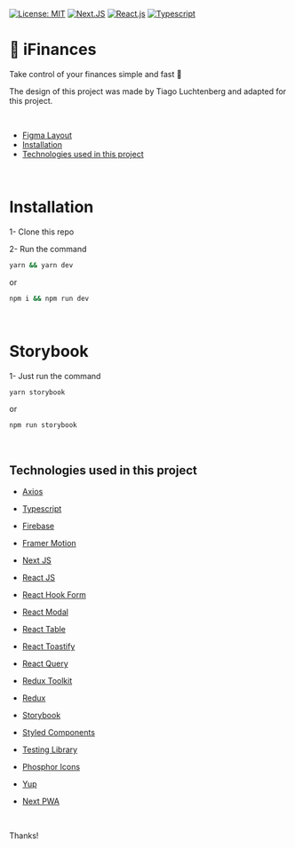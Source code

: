 [![License: MIT](https://img.shields.io/badge/License-MIT-red.svg)](https://opensource.org/licenses/MIT)
[![Next.JS](https://img.shields.io/badge/NextJS-blue)](https://nextjs.org/)
[![React.js](https://img.shields.io/badge/-ReactJS-blue)](https://pt-br.reactjs.org/)
[![Typescript](https://img.shields.io/badge/-Typescript-blue)](https://www.typescriptlang.org/)

# 💸 iFinances

Take control of your finances simple and fast 🚀

The design of this project was made by Tiago Luchtenberg and adapted for this project.

<br/>

- [Figma Layout](https://www.figma.com/file/fo9AynSWDylQSXHVPY39Rp/dtmoney-re-design?node-id=35212%3A1490)
- [Installation](#installation)
- [Technologies used in this project](#technologies-used-in-this-project)

<br/>

# <strong>Installation</strong>

1- Clone this repo

2- Run the command

```bash
yarn && yarn dev
```

or

```bash
npm i && npm run dev
```

<br/>

# Storybook

1- Just run the command

```bash
yarn storybook
```

or

```bash
npm run storybook
```

</br>

## Technologies used in this project

- [Axios](https://axios-http.com/ptbr/docs/intro)

- [Typescript](https://www.typescriptlang.org/)

- [Firebase](https://firebase.google.com/)

- [Framer Motion](https://www.framer.com/motion/)

- [Next JS](https://nextjs.org/)

- [React JS](https://pt-br.reactjs.org/)

- [React Hook Form](https://react-hook-form.com/)

- [React Modal](https://github.com/reactjs/react-modal)

- [React Table](https://react-table-v7.tanstack.com/)

- [React Toastify](https://fkhadra.github.io/react-toastify/introduction)

- [React Query](https://react-query.tanstack.com/)

- [Redux Toolkit](https://redux-toolkit.js.org/)

- [Redux](https://redux.js.org/)

- [Storybook](https://storybook.js.org/)

- [Styled Components](https://styled-components.com/)

- [Testing Library](https://testing-library.com/)

- [Phosphor Icons](https://phosphoricons.com/)

- [Yup](https://github.com/jquense/yup)

- [Next PWA](https://www.npmjs.com/package/next-pwa)

<br/>

Thanks!
